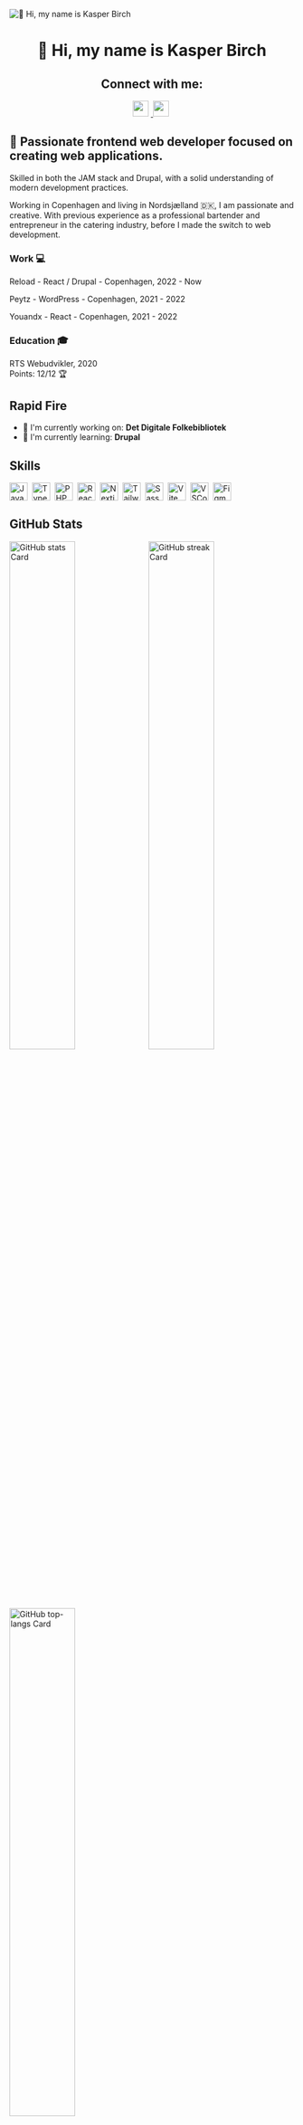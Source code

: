 ![👋 Hi, my name is Kasper Birch](https://mir-s3-cdn-cf.behance.net/project_modules/max_1200/79731568097599.5b50bca477735.jpg)

<div id="toc">
  <ul align="center" style="list-style: none">
    <summary>
      <h1>👋 Hi, my name is Kasper Birch</h1>
    </summary>
  </ul>
</div>

<h2 align="center">Connect with me:</h2>
<p align="center">
  <a href="https://www.instagram.com/kasperbirch/" target="_blank">
    <img src="https://img.shields.io/badge/Instagram-E4405F?style=for-the-badge&logo=instagram&logoColor=white" height="28" style="margin-right: 4px">
  </a>
  <a href="https://www.linkedin.com/in/kasper-birch-0069556b" target="_blank">
    <img src="https://img.shields.io/badge/LinkedIn-0077B5?style=for-the-badge&logo=linkedin&logoColor=white" height="28" style="margin-right: 4px">
  </a>
</p>

<h2 align="left">🚀 Passionate frontend web developer focused on creating web applications.</h2>
<p>Skilled in both the JAM stack and Drupal, with a solid understanding of modern development practices.</p>
<p>Working in Copenhagen and living in Nordsjælland 🇩🇰, I am passionate and creative. With previous experience as a professional bartender and entrepreneur in the catering industry, before I made the switch to web development.</p>

<h3>Work 💻</h3>
<p>Reload  - React / Drupal - Copenhagen, 2022 - Now<br/></p>
<p>Peytz   - WordPress - Copenhagen, 2021 - 2022<br/></p>
<p>Youandx - React - Copenhagen, 2021 - 2022</p>

<h3>Education 🎓</h3>
<p>RTS Webudvikler, 2020<br/>
Points: 12/12 🏆</p>

<h2 align="left">Rapid Fire</h3>
<ul>
  <li>💼 I'm currently working on: <strong>Det Digitale Folkebibliotek</strong></li>
  <li>🌱 I'm currently learning: <strong>Drupal</strong></li>
</ul>

<h2 align="left">Skills</h2>
<div style="display: flex; flex-wrap: wrap; gap: 4px; justify-content: left;">
  <img src="https://skillicons.dev/icons?i=javascript" height="32" alt="JavaScript" style="margin-right: 4px">
  <img src="https://skillicons.dev/icons?i=typescript" height="32" alt="TypeScript" style="margin-right: 4px">
  <img src="https://skillicons.dev/icons?i=php" height="32" alt="PHP" style="margin-right: 4px">
  <img src="https://skillicons.dev/icons?i=react" height="32" alt="React" style="margin-right: 4px">
  <img src="https://skillicons.dev/icons?i=nextjs" height="32" alt="Nextjs" style="margin-right: 4px">
  <img src="https://skillicons.dev/icons?i=tailwind" height="32" alt="Tailwind CSS" style="margin-right: 4px">
  <img src="https://skillicons.dev/icons?i=sass" height="32" alt="Sass" style="margin-right: 4px">
  <img src="https://skillicons.dev/icons?i=vite" height="32" alt="Vite" style="margin-right: 4px">
  <img src="https://skillicons.dev/icons?i=vscode" height="32" alt="VSCode" style="margin-right: 4px">
  <img src="https://skillicons.dev/icons?i=figma" height="32" alt="Figma" style="margin-right: 4px">
</div>

<h2 align="left">GitHub Stats</h2>
<p align="left">
  <img width="48%" src="https://github-readme-stats.vercel.app/api?username=kasperbirch1&theme=react&hide_title=false&hide_rank=false&show_icons=false&include_all_commits=false&count_private=true&line_height=23" alt="GitHub stats Card" />
  <img width="48%" src="https://streak-stats.demolab.com/?user=kasperbirch1&theme=react&hide_border=false&date_format=M+j%5B%2C+Y%5D&mode=daily&hide_total_contributions=false&hide_current_streak=false&hide_longest_streak=false&card_height=200" alt="GitHub streak Card" />
</p>

<p align="left">
  <img width="48%" src="https://github-readme-stats.vercel.app/api/top-langs?username=kasperbirch1&theme=react&hide_title=false&layout=compact&langs_count=6&hide_progress=false&card_width=400" alt="GitHub top-langs Card" />
</p>
